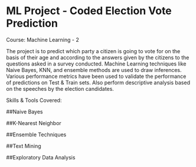 # ML Project - Coded Election Vote Prediction

Course: Machine Learning - 2

The project is to predict which party a citizen is going to vote for on the basis of their age and according to the answers given by the citizens to the questions asked in a survey conducted. Machine Learning techniques like Naive Bayes, KNN, and ensemble methods are used to draw inferences. Various performance metrics have been used to validate the performance of predictions on Test & Train sets. Also perform descriptive analysis based on the speeches by the election candidates.

Skills & Tools Covered:

##Naive Bayes

##K-Nearest Neighbor

##Ensemble Techniques

##Text Mining

##Exploratory Data Analysis
